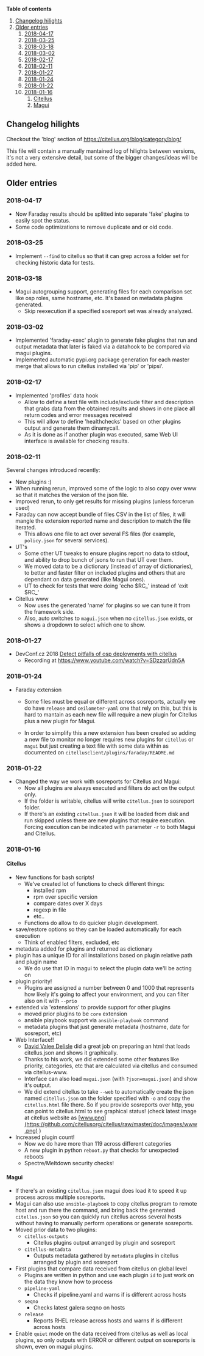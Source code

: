 **Table of contents**
<!-- TOC depthFrom:1 insertAnchor:true orderedList:true -->

1. [Changelog hilights](#changelog-hilights)
2. [Older entries](#older-entries)
    1. [2018-04-17](#2018-04-17)
    2. [2018-03-25](#2018-03-25)
    3. [2018-03-18](#2018-03-18)
    4. [2018-03-02](#2018-03-02)
    5. [2018-02-17](#2018-02-17)
    6. [2018-02-11](#2018-02-11)
    7. [2018-01-27](#2018-01-27)
    8. [2018-01-24](#2018-01-24)
    9. [2018-01-22](#2018-01-22)
    10. [2018-01-16](#2018-01-16)
        1. [Citellus](#citellus)
        2. [Magui](#magui)

<!-- /TOC -->

<a id="markdown-changelog-hilights" name="changelog-hilights"></a>
## Changelog hilights

Checkout the 'blog' section of <https://citellus.org/blog/category/blog/>

This file will contain a manually mantained log of hilights between versions, it's not a very extensive detail, but some of the bigger changes/ideas will be added here.

<a id="markdown-older-entries" name="older-entries"></a>
## Older entries

<a id="markdown-2018-04-17" name="2018-04-17"></a>
### 2018-04-17
- Now Faraday results should be splitted into separate 'fake' plugins to easily spot the status.
- Some code optimizations to remove duplicate and or old code.

<a id="markdown-2018-03-25" name="2018-03-25"></a>
### 2018-03-25
- Implement `--find` to citellus so that it can grep across a folder set for checking historic data for tests.

<a id="markdown-2018-03-18" name="2018-03-18"></a>
### 2018-03-18
- Magui autogrouping support, generating files for each comparison set like osp roles, same hostname, etc. It's based on metadata plugins generated.
    - Skip reexecution if a specified sosreport set was already analyzed.

<a id="markdown-2018-03-02" name="2018-03-02"></a>
### 2018-03-02
- Implemented 'faraday-exec' plugin to generate fake plugins that run and output metadata that later is faked via a datahook to be compared via magui plugins.
- Implemented automatic pypi.org package generation for each master merge that allows to run citellus installed via 'pip' or 'pipsi'.

<a id="markdown-2018-02-17" name="2018-02-17"></a>
### 2018-02-17
- Implemented 'profiles' data hook
    - Allow to define a text file with include/exclude filter and description that grabs data from the obtained results and shows in one place all return codes and error messages received
    - This will allow to define 'healthchecks' based on other plugins output and generate them dinamycall.
    - As it is done as if another plugin was executed, same Web UI interface is available for checking results.

<a id="markdown-2018-02-11" name="2018-02-11"></a>
### 2018-02-11
Several changes introduced recently:
- New plugins :)
- When running rerun, improved some of the logic to also copy over www so that it matches the version of the json file.
- Improved rerun, to only get results for missing plugins (unless forcerun used)
- Faraday can now accept bundle of files CSV in the list of files, it will mangle the extension reported name and description to match the file iterated.
    - This allows one file to act over several FS files (for example, `policy.json` for several services).
- UT's
    - Some other UT tweaks to ensure plugins report no data to stdout, and ability to drop bunch of jsons to run that UT over them.
    - We moved data to be a dictionary (instead of array of dictionaries), to better and faster filter on included plugins and others that are dependant on data generated (like Magui ones).
    - UT to check for tests that were doing 'echo $RC_' instead of 'exit $RC_'
- Citellus www
    - Now uses the generated 'name' for plugins so we can tune it from the framework side.
    - Also, auto switches to `magui.json` when no `citellus.json` exists, or shows a dropdown to select which one to show.



<a id="markdown-2018-01-27" name="2018-01-27"></a>
### 2018-01-27
- DevConf.cz 2018 [Detect pitfalls of osp deployments with citellus](https://devconfcz2018.sched.com/event/DJXG/detect-pitfalls-of-osp-deployments-with-citellus)
    - Recording at <https://www.youtube.com/watch?v=SDzzqrUdn5A>

<a id="markdown-2018-01-24" name="2018-01-24"></a>
### 2018-01-24
- Faraday extension
    - Some files must be equal or different across sosreports, actually we do have `release` and `ceilometer-yaml` one that rely on this, but this is hard to mantain as each new file will require a new plugin for Citellus plus a new plugin for Magui.

    - In order to simplify this a new extension has been created so adding a new file to monitor no longer requires new plugins for `citellus` or `magui` but just creating a text file with some data within as documented on `citellusclient/plugins/faraday/README.md`

<a id="markdown-2018-01-22" name="2018-01-22"></a>
### 2018-01-22
- Changed the way we work with sosreports for Citellus and Magui:
    - Now all plugins are always executed and filters do act on the output only.
    - If the folder is writable, citellus will write `citellus.json` to sosreport folder.
    - If there's an existing `citellus.json` it will be loaded from disk and run skipped unless there are new plugins that require execution. Forcing execution can be indicated with parameter `-r` to both Magui and Citellus.

<a id="markdown-2018-01-16" name="2018-01-16"></a>
### 2018-01-16

<a id="markdown-citellus" name="citellus"></a>
#### Citellus
- New functions for bash scripts!
    - We've created lot of functions to check different things:
        - installed rpm 
        - rpm over specific version
        - compare dates over X days
        - regexp in file
        - etc..
    - Functions do allow to do quicker plugin development.
- save/restore options so they can be loaded automatically for each execution
    - Think of enabled filters, excluded, etc
- metadata added for plugins and returned as dictionary
- plugin has a unique ID for all installations based on plugin relative path and plugin name
    - We do use that ID in magui to select the plugin data we'll be acting on
- plugin priority!
    - Plugins are assigned a number between 0 and 1000 that represents how likely it's going to affect your environment, and you can filter also on it with `--prio`
- extended via 'extensions' to provide support for other plugins
    - moved prior plugins to be `core` extension
    - ansible playbook support via `ansible-playbook` command
    - metadata plugins that just generate metadata (hostname, date for sosreport, etc)
- Web Interface!!
    - [David Valee Delisle](https://valleedelisle.com/) did a great job on preparing an html that loads citellus.json and shows it graphically.
    - Thanks to his work, we did extended some other features like priority, categories, etc that are calculated via citellus and consumed via citellus-www.
    - Interface can also load `magui.json` (with `?json=magui.json`) and show it's output.
    - We did extend citellus to take `--web` to automatically create the json named `citellus.json` on the folder specified with `-o` and copy the `citellus.html` file there. So if you provide sosreports over http, you can point to citellus.html to see graphical status! (check latest image at citellus website as [www.png](https://github.com/citellusorg/citellus/raw/master/doc/images/www.png) )
- Increased plugin count!
    - Now we do have more than 119 across different categories
    - A new plugin in python `reboot.py` that checks for unexpected reboots
    - Spectre/Meltdown security checks!

<a id="markdown-magui" name="magui"></a>
#### Magui
- If there's an existing `citellus.json` magui does load it to speed it up process across multiple sosreports.
- Magui can also use `ansible-playbook` to copy citellus program to remote host and run there the command, and bring back the generated `citellus.json` so you can quickly run citellus across several hosts without having to manually perform operations or generate sosreports.
- Moved prior data to two plugins:
    - `citellus-outputs`
        - Citellus plugins output arranged by plugin and sosreport
    - `citellus-metadata`
        - Outputs metadata gathered by `metadata` plugins in citellus arranged by plugin and sosreport
- First plugins that compare data received from citellus on global level
    - Plugins are written in python and use each plugin `id` to just work on the data they know how to process
    - `pipeline-yaml`
        - Checks if pipeline.yaml and warns if is different across hosts
    - `seqno`
        - Checks latest galera seqno on hosts
    - `release`
        - Reports RHEL release across hosts and warns if is different across hosts
- Enable `quiet` mode on the data received from citellus as well as local plugins, so only outputs with ERROR or different output on sosreports is shown, even on magui plugins.

